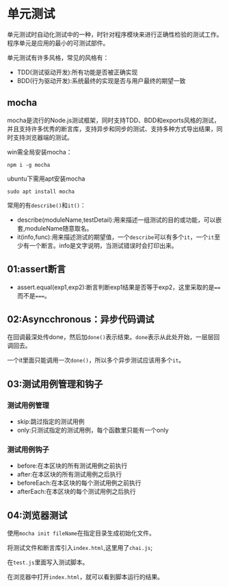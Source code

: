 # 单元测试

单元测试时自动化测试中的一种，时针对程序模块来进行正确性检验的测试工作。程序单元是应用的最小的可测试部件。

单元测试有许多风格，常见的风格有：
* TDD(测试驱动开发):所有功能是否被正确实现
* BDD(行为驱动开发):系统最终的实现是否与用户最终的期望一致

## mocha

mocha是流行的Node.js测试框架，同时支持TDD、BDD和exports风格的测试，并且支持许多优秀的断言库，支持异步和同步的测试、支持多种方式导出结果，同时支持浏览器端的测试。

win需全局安装mocha：

```npm
npm i -g mocha
```
ubuntu下需用apt安装mocha

```linux
sudo apt install mocha
```

常用的有`describe()`和`it()`：

* describe(moduleName,testDetail):用来描述一组测试的目的或功能，可以嵌套,moduleName随意取名。
* it(info,func):用来描述测试的期望值，一个`describe`可以有多个`it`，一个`it`至少有一个断言。info是文字说明，当测试错误时会打印出来。

## 01:assert断言

* assert.equal(exp1,exp2):断言判断exp1结果是否等于exp2，这里采取的是`==`而不是`===`。

## 02:Asyncchronous：异步代码调试

在回调最深处传done，然后加`done()`表示结束。`done`表示从此处开始，一层层回调回去。

一个it里面只能调用一次`done()`，所以多个异步测试应该用多个`it`。

## 03:测试用例管理和钩子

### 测试用例管理

* skip:跳过指定的测试用例
* only:只测试指定的测试用例，每个函数里只能有一个only

### 测试用例钩子

* before:在本区块的所有测试用例之前执行
* after:在本区块的所有测试用例之后执行
* beforeEach:在本区块的每个测试用例之前执行
* afterEach:在本区块的每个测试用例之后执行

## 04:浏览器测试

使用`mocha init fileName`在指定目录生成初始化文件。

将测试文件和断言库引入`index.html`,这里用了`chai.js`;

在`test.js`里面写入测试脚本。

在浏览器中打开`index.html`，就可以看到脚本运行的结果。

